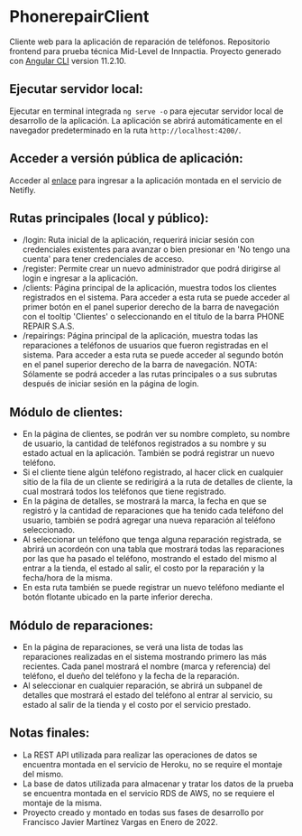# PhonerepairClient

Cliente web para la aplicación de reparación de teléfonos. Repositorio frontend para prueba técnica Mid-Level de Innpactia.
Proyecto generado con [Angular CLI](https://github.com/angular/angular-cli) version 11.2.10.

## Ejecutar servidor local:

Ejecutar en terminal integrada `ng serve -o` para ejecutar servidor local de desarrollo de la aplicación. La aplicación se abrirá automáticamente en el navegador predeterminado en la ruta `http://localhost:4200/`.
## Acceder a versión pública de aplicación:

Acceder al [enlace](https://61f36a21d8b9f60008a0ddf0--phonerepairbyfrajam.netlify.app/login) para ingresar a la aplicación montada en el servicio de Netifly.

## Rutas principales (local y público):
- /login: Ruta inicial de la aplicación, requerirá iniciar sesión con credenciales existentes para avanzar o bien presionar en 'No tengo una cuenta' para tener credenciales de acceso.
- /register: Permite crear un nuevo administrador que podrá dirigirse al login e ingresar a la aplicación.
- /clients: Página principal de la aplicación, muestra todos los clientes registrados en el sistema. Para acceder a esta ruta se puede acceder al primer botón en el panel superior derecho de la barra de navegación con el tooltip 'Clientes' o seleccionando en el título de la barra PHONE REPAIR S.A.S.
- /repairings: Página principal de la aplicación, muestra todas las reparaciones a teléfonos de usuarios que fueron registradas en el sistema. Para acceder a esta ruta se puede acceder al segundo botón en el panel superior derecho de la barra de navegación.
NOTA: Sólamente se podrá acceder a las rutas principales o a sus subrutas después de iniciar sesión en la página de login.

## Módulo de clientes:
- En la página de clientes, se podrán ver su nombre completo, su nombre de usuario, la cantidad de teléfonos registrados a su nombre y su estado actual en la aplicación. También se podrá registrar un nuevo teléfono.
- Si el cliente tiene algún teléfono registrado, al hacer click en cualquier sitio de la fila de un cliente se redirigirá a la ruta de detalles de cliente, la cual mostrará todos los teléfonos que tiene registrado.
- En la página de detalles, se mostrará la marca, la fecha en que se registró y la cantidad de reparaciones que ha tenido cada teléfono del usuario, también se podrá agregar una nueva reparación al teléfono seleccionado.
- Al seleccionar un teléfono que tenga alguna reparación registrada, se abrirá un acordeón con una tabla que mostrará todas las reparaciones por las que ha pasado el teléfono, mostrando el estado del mismo al entrar a la tienda, el estado al salir, el costo por la reparación y la fecha/hora de la misma.
- En esta ruta también se puede registrar un nuevo teléfono mediante el botón flotante ubicado en la parte inferior derecha.

## Módulo de reparaciones:
- En la página de reparaciones, se verá una lista de todas las reparaciones realizadas en el sistema mostrando primero las más recientes. Cada panel mostrará el nombre (marca y referencia) del teléfono, el dueño del teléfono y la fecha de la reparación.
- Al seleccionar en cualquier reparación, se abrirá un subpanel de detalles que mostrará el estado del teléfono al entrar al servicio, su estado al salir de la tienda y el costo por el servicio prestado.

## Notas finales:
- La REST API utilizada para realizar las operaciones de datos se encuentra montada en el servicio de Heroku, no se require el montaje del mismo.
- La base de datos utilizada para almacenar y tratar los datos de la prueba se encuentra montada en el servicio RDS de AWS, no se requiere el montaje de la misma.
- Proyecto creado y montado en todas sus fases de desarrollo por Francisco Javier Martínez Vargas en Enero de 2022.